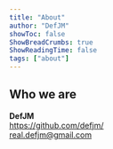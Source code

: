 ```yaml
---
title: "About"
author: "DefJM"
showToc: false
ShowBreadCrumbs: true
ShowReadingTime: false
tags: ["about"]
---
```


## Who we are

**DefJM** \
https://github.com/defjm/ \
real.defjm@gmail.com 


